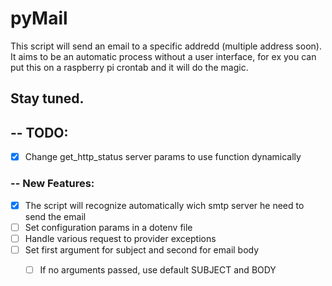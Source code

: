 # pyMail
This script will send an email to  a specific addredd (multiple address soon).
It aims to be an automatic process without a user interface, for ex you can put this on a raspberry pi crontab and it will do the magic.

Stay tuned.
--

## -- TODO:
* [x] Change get_http_status server params to use function dynamically

### -- New Features:
* [x] The script will recognize automatically wich smtp server he need to send the email
* [ ] Set configuration params in a dotenv file
* [ ] Handle various request to provider exceptions
* [ ] Set first argument for subject and second for email body 
  * [ ] If no arguments passed, use default SUBJECT and BODY 
  
